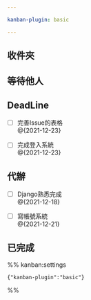 ```yaml
---

kanban-plugin: basic

---
```


## 收件夾



## 等待他人



## DeadLine

- [ ] 完善Issue的表格<br>@{2021-12-23}
- [ ] 完成登入系統<br>@{2021-12-23}


## 代辦

- [ ] Django熟悉完成<br>@{2021-12-18}
- [ ] 寫帳號系統<br>@{2021-12-21}


## 已完成





%% kanban:settings
```
{"kanban-plugin":"basic"}
```
%%